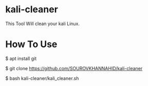 # kali-cleaner
This Tool Will clean your kali Linux.

# How To Use
$ apt install git

$ git clone https://github.com/SOUROVKHANNAHID/kali-cleaner

$ bash kali-cleaner/kali_cleaner.sh
